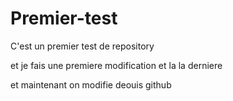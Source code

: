 # Premier-test
C'est un premier test de repository

et je fais une premiere modification
et la la derniere 

et maintenant on modifie deouis github
